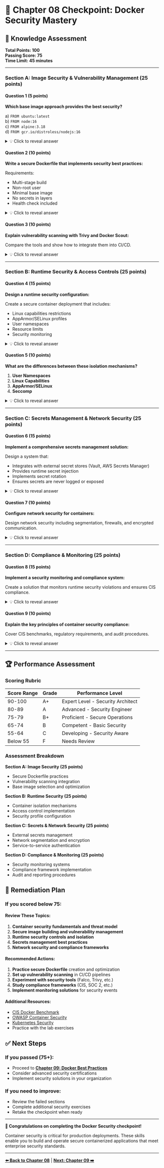 # 🎯 Chapter 08 Checkpoint: Docker Security Mastery

## 📝 Knowledge Assessment

**Total Points: 100**  
**Passing Score: 75**  
**Time Limit: 45 minutes**

---

### Section A: Image Security & Vulnerability Management (25 points)

#### Question 1 (5 points)
**Which base image approach provides the best security?**

a) `FROM ubuntu:latest`  
b) `FROM node:16`  
c) `FROM alpine:3.18`  
d) `FROM gcr.io/distroless/nodejs:16`  

<details>
<summary>💡 Click to reveal answer</summary>

**Answer: d) FROM gcr.io/distroless/nodejs:16**

**Explanation:** Distroless images provide the best security because they:
- Contain only the application and runtime dependencies
- No shell, package manager, or unnecessary tools
- Minimal attack surface
- Reduced vulnerability exposure
- Cannot be exploited through common attack vectors

**Security ranking:**
1. **Distroless** - Most secure, minimal attack surface
2. **Alpine** - Small, security-focused, regular updates
3. **Official Images** - Well-maintained but larger
4. **Latest tags** - Least secure, unpredictable updates
</details>

#### Question 2 (10 points)
**Write a secure Dockerfile that implements security best practices:**

Requirements:
- Multi-stage build
- Non-root user
- Minimal base image
- No secrets in layers
- Health check included

<details>
<summary>💡 Click to reveal answer</summary>

**Answer:**

```dockerfile
# Multi-stage build for security
FROM node:18-alpine AS builder

# Install security updates
RUN apk update && apk upgrade && apk add --no-cache dumb-init

WORKDIR /build

# Copy package files first for better caching
COPY package*.json ./
RUN npm ci --only=production && npm cache clean --force

COPY . .
RUN npm run build

# Production stage - minimal distroless
FROM gcr.io/distroless/nodejs:18

# Copy init system from builder
COPY --from=builder /usr/bin/dumb-init /usr/bin/dumb-init

# Create app directory with proper ownership
WORKDIR /app

# Copy only production dependencies and built app
COPY --from=builder /build/node_modules ./node_modules
COPY --from=builder /build/dist ./dist
COPY --from=builder /build/package*.json ./

# Use non-root user (distroless provides 'nonroot' user)
USER nonroot:nonroot

EXPOSE 3000

# Health check
HEALTHCHECK --interval=30s --timeout=3s --start-period=5s --retries=3 \
    CMD ["/nodejs/bin/node", "-e", "require('http').get('http://localhost:3000/health', (res) => process.exit(res.statusCode === 200 ? 0 : 1))"]

ENTRYPOINT ["dumb-init", "--"]
CMD ["/nodejs/bin/node", "dist/server.js"]
```

**Security Features:**
- Multi-stage build reduces final image size
- Distroless base minimizes attack surface
- Non-root user prevents privilege escalation
- No secrets embedded in image layers
- Health check for container monitoring
- Init system for proper signal handling
</details>

#### Question 3 (10 points)
**Explain vulnerability scanning with Trivy and Docker Scout:**

Compare the tools and show how to integrate them into CI/CD.

<details>
<summary>💡 Click to reveal answer</summary>

**Answer:**

**Tool Comparison:**

| Feature | Trivy | Docker Scout |
|---------|-------|--------------|
| **Installation** | External tool | Built into Docker |
| **Scope** | Images, filesystems, repos | Docker images |
| **Output** | JSON, SARIF, table | JSON, text |
| **CI/CD** | Excellent | Good |
| **SBOM** | Yes | Yes |
| **Secrets** | Yes | Limited |

**Trivy Integration:**
```bash
# Install Trivy
curl -sfL https://raw.githubusercontent.com/aquasecurity/trivy/main/contrib/install.sh | sh

# Scan image
trivy image --severity HIGH,CRITICAL myapp:latest

# Generate SARIF for GitHub
trivy image --format sarif --output results.sarif myapp:latest

# CI/CD Pipeline
trivy image --exit-code 1 --severity CRITICAL myapp:latest
```

**Docker Scout Integration:**
```bash
# Enable Docker Scout
docker scout version

# Scan image
docker scout cves myapp:latest

# Policy evaluation
docker scout policy myapp:latest

# CI/CD integration
docker scout cves --exit-code --only-severity critical,high myapp:latest
```

**GitHub Actions Example:**
```yaml
- name: Run Trivy vulnerability scanner
  uses: aquasecurity/trivy-action@master
  with:
    image-ref: 'myapp:${{ github.sha }}'
    format: 'sarif'
    output: 'trivy-results.sarif'

- name: Upload Trivy scan results
  uses: github/codeql-action/upload-sarif@v2
  with:
    sarif_file: 'trivy-results.sarif'
```
</details>

---

### Section B: Runtime Security & Access Controls (25 points)

#### Question 4 (15 points)
**Design a runtime security configuration:**

Create a secure container deployment that includes:
- Linux capabilities restrictions
- AppArmor/SELinux profiles
- User namespaces
- Resource limits
- Security monitoring

<details>
<summary>💡 Click to reveal answer</summary>

**Answer:**

**1. Secure Container Run Command:**
```bash
docker run -d \
  --name secure-app \
  --user 1001:1001 \
  --cap-drop=ALL \
  --cap-add=NET_BIND_SERVICE \
  --security-opt no-new-privileges:true \
  --security-opt apparmor=docker-nginx \
  --read-only \
  --tmpfs /tmp:rw,noexec,nosuid,size=50m \
  --memory=512m \
  --cpus="0.5" \
  --pids-limit=100 \
  myapp:latest
```

**2. AppArmor Profile:**
```bash
# /etc/apparmor.d/docker-nginx
profile docker-nginx flags=(attach_disconnected,mediate_deleted) {
  #include <abstractions/base>

  # Allow necessary capabilities
  capability setuid,
  capability setgid,
  capability net_bind_service,

  # Deny dangerous capabilities
  deny capability sys_admin,
  deny capability sys_module,

  # File access controls
  /etc/nginx/** r,
  /var/log/nginx/** w,
  /usr/share/nginx/html/** r,

  # Deny sensitive paths
  deny /proc/sys/** w,
  deny /sys/** w,
  deny /etc/passwd w,
  deny /etc/shadow rw,
}
```

**3. Docker Compose with Security:**
```yaml
version: '3.8'
services:
  app:
    image: myapp:latest
    user: "1001:1001"
    read_only: true
    security_opt:
      - no-new-privileges:true
      - apparmor:docker-nginx
    cap_drop:
      - ALL
    cap_add:
      - NET_BIND_SERVICE
    deploy:
      resources:
        limits:
          memory: 512M
          cpus: '0.5'
        reservations:
          memory: 256M
          cpus: '0.25'
    tmpfs:
      - /tmp:rw,noexec,nosuid,size=50m
    networks:
      - app-network

networks:
  app-network:
    driver: bridge
    internal: true
```

**4. Monitoring Integration:**
```yaml
# Falco rule for monitoring
- rule: Unexpected Privileged Container
  desc: Detect containers running with unexpected privileges
  condition: >
    container and
    (container.privileged=true or
     container.capabilities intersects (sys_admin, sys_module))
  output: >
    Privileged container detected 
    (container=%container.name capabilities=%container.capabilities)
  priority: HIGH
```

**Key Security Features:**
- Non-root user execution
- Minimal Linux capabilities
- AppArmor profile enforcement
- Read-only root filesystem
- Resource limits to prevent DoS
- Network isolation
- Runtime monitoring with Falco
</details>

#### Question 5 (10 points)
**What are the differences between these isolation mechanisms?**

1. **User Namespaces**
2. **Linux Capabilities**
3. **AppArmor/SELinux**
4. **Seccomp**

<details>
<summary>💡 Click to reveal answer</summary>

**Answer:**

**1. User Namespaces:**
- **Purpose**: UID/GID isolation and remapping
- **Mechanism**: Maps container root (UID 0) to unprivileged host user
- **Protection**: Prevents privilege escalation to host
- **Example**: Container root = host user 165536
- **Usage**: `dockerd --userns-remap=default`

**2. Linux Capabilities:**
- **Purpose**: Fine-grained privilege control
- **Mechanism**: Breaks root privileges into discrete capabilities
- **Protection**: Limits what privileged processes can do
- **Example**: `NET_BIND_SERVICE` allows binding to ports < 1024
- **Usage**: `--cap-drop=ALL --cap-add=NET_BIND_SERVICE`

**3. AppArmor/SELinux:**
- **Purpose**: Mandatory Access Control (MAC)
- **Mechanism**: Policy-based access control
- **Protection**: Defines what resources processes can access
- **Example**: Allow read to `/etc/nginx/*`, deny write to `/etc/passwd`
- **Usage**: `--security-opt apparmor=profile-name`

**4. Seccomp:**
- **Purpose**: System call filtering
- **Mechanism**: Whitelist/blacklist system calls
- **Protection**: Prevents dangerous system calls
- **Example**: Block `ptrace`, `mount`, `reboot`
- **Usage**: `--security-opt seccomp=profile.json`

**Layered Security Approach:**
```bash
docker run \
  --userns-remap=default \           # User namespaces
  --cap-drop=ALL \                   # Remove all capabilities
  --cap-add=NET_BIND_SERVICE \       # Add only needed capability
  --security-opt apparmor=profile \  # MAC policy
  --security-opt seccomp=profile.json \ # Syscall filtering
  myapp:latest
```

**When to Use Each:**
- **User Namespaces**: Always in production
- **Capabilities**: When containers need specific privileges
- **AppArmor/SELinux**: For strict access control policies
- **Seccomp**: To block dangerous system calls
</details>

---

### Section C: Secrets Management & Network Security (25 points)

#### Question 6 (15 points)
**Implement a comprehensive secrets management solution:**

Design a system that:
- Integrates with external secret stores (Vault, AWS Secrets Manager)
- Provides runtime secret injection
- Implements secret rotation
- Ensures secrets are never logged or exposed

<details>
<summary>💡 Click to reveal answer</summary>

**Answer:**

**1. External Secrets Integration (Vault Example):**

```python
#!/usr/bin/env python3
# vault-secrets-manager.py

import hvac
import os
import json
import time
from pathlib import Path

class VaultSecretsManager:
    def __init__(self, vault_url: str, auth_method: str = 'kubernetes'):
        self.client = hvac.Client(url=vault_url)
        self.auth_method = auth_method
        self.authenticate()
    
    def authenticate(self):
        """Authenticate with Vault using Kubernetes service account"""
        if self.auth_method == 'kubernetes':
            token_path = '/var/run/secrets/kubernetes.io/serviceaccount/token'
            if Path(token_path).exists():
                token = Path(token_path).read_text()
                role = os.getenv('VAULT_ROLE', 'myapp')
                
                response = self.client.auth.kubernetes.login(
                    role=role,
                    jwt=token
                )
                self.client.token = response['auth']['client_token']
    
    def get_secret(self, path: str, version: int = None) -> dict:
        """Retrieve secret from Vault KV v2"""
        try:
            if version:
                response = self.client.secrets.kv.v2.read_secret_version(
                    path=path, version=version
                )
            else:
                response = self.client.secrets.kv.v2.read_secret_version(path=path)
            
            return response['data']['data']
        except Exception as e:
            raise ValueError(f"Failed to retrieve secret {path}: {e}")
    
    def write_secret_files(self, secrets_config: dict, secrets_dir: str = '/run/secrets'):
        """Write secrets to files with secure permissions"""
        Path(secrets_dir).mkdir(parents=True, exist_ok=True, mode=0o700)
        
        for secret_name, config in secrets_config.items():
            secret_data = self.get_secret(config['vault_path'])
            
            for key, filename in config['keys'].items():
                if key in secret_data:
                    secret_file = Path(secrets_dir) / filename
                    secret_file.write_text(secret_data[key])
                    secret_file.chmod(0o600)
                    print(f"✅ Secret {filename} written securely")
    
    def rotate_secrets(self, secrets_config: dict, rotation_interval: int = 3600):
        """Continuously rotate secrets"""
        while True:
            try:
                self.write_secret_files(secrets_config)
                time.sleep(rotation_interval)
            except Exception as e:
                print(f"❌ Secret rotation failed: {e}")
                time.sleep(60)

# Container initialization script
if __name__ == "__main__":
    vault_url = os.getenv('VAULT_ADDR', 'https://vault.example.com')
    
    secrets_config = {
        'database': {
            'vault_path': 'myapp/database',
            'keys': {
                'username': 'db_username',
                'password': 'db_password'
            }
        },
        'external_apis': {
            'vault_path': 'myapp/apis',
            'keys': {
                'stripe_key': 'stripe_secret',
                'sendgrid_key': 'sendgrid_api_key'
            }
        }
    }
    
    vault_manager = VaultSecretsManager(vault_url)
    vault_manager.write_secret_files(secrets_config)
```

**2. Kubernetes Secret Integration:**

```yaml
# External Secrets Operator
apiVersion: external-secrets.io/v1beta1
kind: SecretStore
metadata:
  name: vault-backend
spec:
  provider:
    vault:
      server: "https://vault.example.com"
      path: "secret"
      version: "v2"
      auth:
        kubernetes:
          mountPath: "kubernetes"
          role: "myapp"

---
apiVersion: external-secrets.io/v1beta1
kind: ExternalSecret
metadata:
  name: app-secrets
spec:
  refreshInterval: 1h
  secretStoreRef:
    name: vault-backend
    kind: SecretStore
  target:
    name: app-secrets
    creationPolicy: Owner
  data:
  - secretKey: db-password
    remoteRef:
      key: myapp/database
      property: password
  - secretKey: api-key
    remoteRef:
      key: myapp/apis
      property: stripe_key
```

**3. Container with Secrets:**

```dockerfile
FROM python:3.11-alpine

# Install secret management script
COPY vault-secrets-manager.py /usr/local/bin/
RUN chmod +x /usr/local/bin/vault-secrets-manager.py

# Create secrets directory
RUN mkdir -p /run/secrets && chmod 700 /run/secrets

# Application setup
WORKDIR /app
COPY requirements.txt .
RUN pip install --no-cache-dir -r requirements.txt

COPY app.py .

# Create non-root user
RUN adduser -D -s /bin/sh appuser
USER appuser

# Init script that fetches secrets before starting app
COPY init.sh /init.sh
ENTRYPOINT ["/init.sh"]
CMD ["python", "app.py"]
```

**4. Security Best Practices:**

```bash
#!/bin/bash
# init.sh - Secure secret initialization

# Fetch secrets from Vault
python3 /usr/local/bin/vault-secrets-manager.py

# Ensure secrets directory permissions
chmod 700 /run/secrets
chmod 600 /run/secrets/*

# Clear environment variables that might contain secrets
unset VAULT_TOKEN
unset TEMP_PASSWORD

# Start application with secrets available as files
exec "$@"
```

**Key Security Features:**
- External secret store integration
- Kubernetes service account authentication
- File-based secret injection (not environment variables)
- Automatic secret rotation
- Secure file permissions (600)
- No secrets in environment or logs
- Secret cleanup before app start
</details>

#### Question 7 (10 points)
**Configure network security for containers:**

Design network security including segmentation, firewalls, and encrypted communication.

<details>
<summary>💡 Click to reveal answer</summary>

**Answer:**

**1. Network Segmentation with Docker Compose:**

```yaml
version: '3.8'

services:
  # Public-facing web server
  nginx:
    image: nginx:alpine
    ports:
      - "80:80"
      - "443:443"
    networks:
      - frontend
      - dmz
    volumes:
      - ./nginx.conf:/etc/nginx/nginx.conf
      - ./ssl:/etc/nginx/ssl

  # Application server
  app:
    image: myapp:latest
    networks:
      - frontend
      - backend
    depends_on:
      - database
      - redis

  # Database (backend only)
  database:
    image: postgres:13
    networks:
      - backend
    environment:
      - POSTGRES_PASSWORD_FILE=/run/secrets/db_password
    secrets:
      - db_password

  # Cache (backend only)
  redis:
    image: redis:alpine
    networks:
      - backend
    command: redis-server --requirepass "${REDIS_PASSWORD}"

networks:
  # DMZ - external access
  dmz:
    driver: bridge
    ipam:
      config:
        - subnet: 172.18.0.0/16

  # Frontend - web tier
  frontend:
    driver: bridge
    internal: false
    ipam:
      config:
        - subnet: 172.19.0.0/16

  # Backend - data tier (no external access)
  backend:
    driver: bridge
    internal: true
    ipam:
      config:
        - subnet: 172.20.0.0/16

secrets:
  db_password:
    external: true
```

**2. Host Firewall Configuration:**

```bash
#!/bin/bash
# docker-firewall.sh

# Flush existing rules
iptables -F
iptables -X
iptables -t nat -F
iptables -t nat -X

# Default policies
iptables -P INPUT DROP
iptables -P FORWARD DROP
iptables -P OUTPUT ACCEPT

# Allow loopback
iptables -A INPUT -i lo -j ACCEPT

# Allow established connections
iptables -A INPUT -m state --state ESTABLISHED,RELATED -j ACCEPT

# Allow SSH
iptables -A INPUT -p tcp --dport 22 -j ACCEPT

# Allow HTTP/HTTPS
iptables -A INPUT -p tcp --dport 80 -j ACCEPT
iptables -A INPUT -p tcp --dport 443 -j ACCEPT

# Docker-specific rules
# Allow Docker bridge traffic
iptables -A INPUT -i docker0 -j ACCEPT
iptables -A FORWARD -i docker0 -o docker0 -j ACCEPT

# Allow forwarding from Docker containers to outside
iptables -A FORWARD -i docker0 ! -o docker0 -j ACCEPT
iptables -A FORWARD -o docker0 -m conntrack --ctstate RELATED,ESTABLISHED -j ACCEPT

# Block direct access to Docker daemon
iptables -A INPUT -p tcp --dport 2375 -j DROP
iptables -A INPUT -p tcp --dport 2376 -s 127.0.0.1 -j ACCEPT
iptables -A INPUT -p tcp --dport 2376 -j DROP

# Network segmentation - Block cross-network access
iptables -A FORWARD -s 172.19.0.0/16 -d 172.20.0.0/16 -j DROP
iptables -A FORWARD -s 172.20.0.0/16 -d 172.19.0.0/16 -j DROP

# Save rules
iptables-save > /etc/iptables/rules.v4
```

**3. TLS/mTLS Configuration:**

```yaml
# nginx.conf with TLS
server {
    listen 443 ssl http2;
    server_name app.example.com;

    ssl_certificate /etc/nginx/ssl/server.crt;
    ssl_certificate_key /etc/nginx/ssl/server.key;
    ssl_client_certificate /etc/nginx/ssl/ca.crt;
    ssl_verify_client on;

    ssl_protocols TLSv1.2 TLSv1.3;
    ssl_ciphers ECDHE-RSA-AES256-GCM-SHA512:DHE-RSA-AES256-GCM-SHA512;
    ssl_prefer_server_ciphers off;

    location / {
        proxy_pass http://app:8080;
        proxy_ssl_certificate /etc/nginx/ssl/client.crt;
        proxy_ssl_certificate_key /etc/nginx/ssl/client.key;
        proxy_ssl_protocols TLSv1.2 TLSv1.3;
        proxy_ssl_verify on;
        proxy_ssl_trusted_certificate /etc/nginx/ssl/ca.crt;

        proxy_set_header Host $host;
        proxy_set_header X-Real-IP $remote_addr;
        proxy_set_header X-Forwarded-For $proxy_add_x_forwarded_for;
        proxy_set_header X-Forwarded-Proto $scheme;
    }
}
```

**4. Service Mesh Security (Istio Example):**

```yaml
# Service mesh with mTLS
apiVersion: security.istio.io/v1beta1
kind: PeerAuthentication
metadata:
  name: default
spec:
  mtls:
    mode: STRICT

---
apiVersion: security.istio.io/v1beta1
kind: AuthorizationPolicy
metadata:
  name: app-policy
spec:
  selector:
    matchLabels:
      app: myapp
  rules:
  - from:
    - source:
        principals: ["cluster.local/ns/default/sa/frontend"]
  - to:
    - operation:
        methods: ["GET", "POST"]
```

**Network Security Features:**
- **Network Segmentation**: DMZ, frontend, backend isolation
- **Firewall Rules**: Host-level traffic control
- **TLS/mTLS**: Encrypted communication between services
- **Service Mesh**: Advanced traffic management and security
- **Internal Networks**: Backend services not externally accessible
- **Certificate Management**: Proper PKI for service authentication
</details>

---

### Section D: Compliance & Monitoring (25 points)

#### Question 8 (15 points)
**Implement a security monitoring and compliance system:**

Create a solution that monitors runtime security violations and ensures CIS compliance.

<details>
<summary>💡 Click to reveal answer</summary>

**Answer:**

**1. Falco Runtime Security Monitoring:**

```yaml
# falco-config.yaml
apiVersion: v1
kind: ConfigMap
metadata:
  name: falco-config
data:
  falco.yaml: |
    rules_file:
      - /etc/falco/falco_rules.yaml
      - /etc/falco/custom_rules.yaml
    
    json_output: true
    json_include_output_property: true
    
    http_output:
      enabled: true
      url: "http://webhook-service:8080/alerts"

  custom_rules.yaml: |
    - rule: Unauthorized Container Access
      desc: Detect access to containers not in whitelist
      condition: >
        container and not container.image.repository in 
        (myapp, nginx, postgres, redis)
      output: >
        Unauthorized container detected 
        (container=%container.name image=%container.image.repository)
      priority: HIGH

    - rule: Privileged Container
      desc: Detect privileged container creation
      condition: >
        container and container.privileged=true
      output: >
        Privileged container created 
        (container=%container.name user=%user.name)
      priority: CRITICAL

    - rule: Sensitive File Access
      desc: Monitor access to sensitive files
      condition: >
        open_read and container and
        fd.name in (/etc/passwd, /etc/shadow, /etc/hosts)
      output: >
        Sensitive file accessed 
        (file=%fd.name container=%container.name user=%user.name)
      priority: WARNING

    - rule: Network Anomaly
      desc: Detect unexpected network connections
      condition: >
        inbound_outbound and container and
        not fd.sport in (80, 443, 8080, 3000, 5432, 6379) and
        not fd.dport in (80, 443, 8080, 3000, 5432, 6379)
      output: >
        Unexpected network connection 
        (connection=%fd.name container=%container.name)
      priority: MEDIUM

---
apiVersion: apps/v1
kind: DaemonSet
metadata:
  name: falco
spec:
  selector:
    matchLabels:
      app: falco
  template:
    metadata:
      labels:
        app: falco
    spec:
      serviceAccount: falco
      hostNetwork: true
      hostPID: true
      containers:
      - name: falco
        image: falcosecurity/falco:latest
        securityContext:
          privileged: true
        volumeMounts:
        - name: docker-socket
          mountPath: /host/var/run/docker.sock
        - name: falco-config
          mountPath: /etc/falco
        env:
        - name: FALCO_BPF_PROBE
          value: ""
      volumes:
      - name: docker-socket
        hostPath:
          path: /var/run/docker.sock
      - name: falco-config
        configMap:
          name: falco-config
```

**2. CIS Compliance Checker:**

```python
#!/usr/bin/env python3
# cis-compliance-monitor.py

import docker
import json
import time
import requests
from datetime import datetime
from typing import Dict, List

class CISComplianceMonitor:
    def __init__(self):
        self.client = docker.from_env()
        self.compliance_rules = self._load_cis_rules()
    
    def _load_cis_rules(self) -> Dict:
        return {
            'container_user': {
                'id': '4.1',
                'description': 'Ensure container runs as non-root user',
                'severity': 'HIGH'
            },
            'privileged_containers': {
                'id': '4.5',
                'description': 'Ensure privileged containers are not used',
                'severity': 'CRITICAL'
            },
            'sensitive_mounts': {
                'id': '4.6',
                'description': 'Ensure sensitive directories not mounted',
                'severity': 'HIGH'
            },
            'capabilities': {
                'id': '4.8',
                'description': 'Ensure unnecessary capabilities are dropped',
                'severity': 'MEDIUM'
            }
        }
    
    def check_container_compliance(self, container) -> List[Dict]:
        violations = []
        
        try:
            attrs = container.attrs
            config = attrs.get('Config', {})
            host_config = attrs.get('HostConfig', {})
            
            # Check user configuration
            user = config.get('User', '')
            if not user or user in ['root', '0']:
                violations.append({
                    'rule_id': '4.1',
                    'container': container.name,
                    'violation': 'Running as root user',
                    'severity': 'HIGH',
                    'recommendation': 'Configure non-root user in Dockerfile'
                })
            
            # Check privileged mode
            if host_config.get('Privileged', False):
                violations.append({
                    'rule_id': '4.5',
                    'container': container.name,
                    'violation': 'Container running in privileged mode',
                    'severity': 'CRITICAL',
                    'recommendation': 'Remove --privileged flag'
                })
            
            # Check sensitive mounts
            sensitive_paths = ['/etc', '/proc', '/sys', '/var/run/docker.sock']
            mounts = attrs.get('Mounts', [])
            
            for mount in mounts:
                source = mount.get('Source', '')
                for sensitive_path in sensitive_paths:
                    if source.startswith(sensitive_path):
                        violations.append({
                            'rule_id': '4.6',
                            'container': container.name,
                            'violation': f'Sensitive path mounted: {source}',
                            'severity': 'HIGH',
                            'recommendation': 'Avoid mounting sensitive host paths'
                        })
            
            # Check capabilities
            cap_add = host_config.get('CapAdd', []) or []
            dangerous_caps = ['SYS_ADMIN', 'SYS_MODULE', 'DAC_READ_SEARCH']
            
            for cap in cap_add:
                if cap in dangerous_caps:
                    violations.append({
                        'rule_id': '4.8',
                        'container': container.name,
                        'violation': f'Dangerous capability added: {cap}',
                        'severity': 'MEDIUM',
                        'recommendation': 'Use minimal required capabilities'
                    })
                    
        except Exception as e:
            violations.append({
                'rule_id': 'ERROR',
                'container': container.name,
                'violation': f'Compliance check failed: {e}',
                'severity': 'WARNING',
                'recommendation': 'Review container configuration'
            })
        
        return violations
    
    def run_compliance_scan(self) -> Dict:
        all_violations = []
        containers = self.client.containers.list()
        
        for container in containers:
            violations = self.check_container_compliance(container)
            all_violations.extend(violations)
        
        # Generate compliance report
        report = {
            'timestamp': datetime.now().isoformat(),
            'total_containers': len(containers),
            'total_violations': len(all_violations),
            'violations_by_severity': {
                'CRITICAL': len([v for v in all_violations if v.get('severity') == 'CRITICAL']),
                'HIGH': len([v for v in all_violations if v.get('severity') == 'HIGH']),
                'MEDIUM': len([v for v in all_violations if v.get('severity') == 'MEDIUM']),
                'WARNING': len([v for v in all_violations if v.get('severity') == 'WARNING'])
            },
            'violations': all_violations,
            'compliance_score': self._calculate_compliance_score(all_violations, containers)
        }
        
        return report
    
    def _calculate_compliance_score(self, violations: List[Dict], containers: List) -> float:
        total_checks = len(containers) * len(self.compliance_rules)
        failed_checks = len(violations)
        return ((total_checks - failed_checks) / total_checks) * 100 if total_checks > 0 else 100
    
    def send_compliance_alert(self, report: Dict):
        webhook_url = "https://your-webhook-url.com/compliance"
        
        if report['violations_by_severity']['CRITICAL'] > 0:
            alert_payload = {
                'type': 'compliance_violation',
                'severity': 'CRITICAL',
                'message': f"Critical compliance violations detected: {report['violations_by_severity']['CRITICAL']}",
                'compliance_score': report['compliance_score'],
                'violations': [v for v in report['violations'] if v.get('severity') == 'CRITICAL']
            }
            
            try:
                requests.post(webhook_url, json=alert_payload, timeout=10)
            except Exception as e:
                print(f"Failed to send compliance alert: {e}")
    
    def continuous_monitoring(self, interval: int = 300):
        while True:
            try:
                report = self.run_compliance_scan()
                
                print(f"Compliance Report - Score: {report['compliance_score']:.1f}%")
                print(f"Violations: {report['total_violations']} total")
                
                # Send alerts for critical violations
                self.send_compliance_alert(report)
                
                # Save report
                with open(f"compliance-report-{datetime.now().strftime('%Y%m%d_%H%M%S')}.json", 'w') as f:
                    json.dump(report, f, indent=2)
                
                time.sleep(interval)
                
            except KeyboardInterrupt:
                print("Compliance monitoring stopped")
                break
            except Exception as e:
                print(f"Compliance monitoring error: {e}")
                time.sleep(60)

if __name__ == "__main__":
    monitor = CISComplianceMonitor()
    monitor.continuous_monitoring()
```

**3. Integrated Security Dashboard:**

```python
#!/usr/bin/env python3
# security-dashboard.py

from flask import Flask, render_template, jsonify
import json
import os
from datetime import datetime, timedelta

app = Flask(__name__)

class SecurityDashboard:
    def __init__(self):
        self.reports_dir = './security-reports'
        
    def get_latest_reports(self) -> Dict:
        # Load latest compliance and security reports
        compliance_report = self._load_latest_report('compliance-report-*.json')
        security_report = self._load_latest_report('security-scan-*.json')
        
        return {
            'compliance': compliance_report,
            'security': security_report,
            'last_updated': datetime.now().isoformat()
        }
    
    def _load_latest_report(self, pattern: str) -> Dict:
        import glob
        
        files = glob.glob(os.path.join(self.reports_dir, pattern))
        if files:
            latest_file = max(files, key=os.path.getctime)
            with open(latest_file, 'r') as f:
                return json.load(f)
        return {}

dashboard = SecurityDashboard()

@app.route('/')
def index():
    return render_template('dashboard.html')

@app.route('/api/security-status')
def security_status():
    reports = dashboard.get_latest_reports()
    
    compliance_score = reports.get('compliance', {}).get('compliance_score', 0)
    security_violations = reports.get('security', {}).get('total_violations', 0)
    
    status = {
        'overall_status': 'SECURE' if compliance_score > 90 and security_violations == 0 else 'AT_RISK',
        'compliance_score': compliance_score,
        'security_violations': security_violations,
        'last_scan': reports.get('last_updated'),
        'recommendations': []
    }
    
    if compliance_score < 75:
        status['recommendations'].append('Address critical compliance violations')
    if security_violations > 0:
        status['recommendations'].append('Review and remediate security violations')
    
    return jsonify(status)

if __name__ == '__main__':
    app.run(host='0.0.0.0', port=5000)
```

**Security Monitoring Features:**
- **Runtime Monitoring**: Falco detects anomalous behavior
- **Compliance Checking**: Automated CIS benchmark verification
- **Continuous Scanning**: Regular security assessments
- **Alert Integration**: Webhook notifications for violations
- **Compliance Scoring**: Quantitative security metrics
- **Dashboard**: Real-time security status visualization
</details>

#### Question 9 (10 points)
**Explain the key principles of container security compliance:**

Cover CIS benchmarks, regulatory requirements, and audit procedures.

<details>
<summary>💡 Click to reveal answer</summary>

**Answer:**

**Container Security Compliance Principles:**

**1. CIS Docker Benchmark Categories:**

**Host Configuration:**
- Separate partition for Docker (`/var/lib/docker`)
- Docker daemon configuration hardening
- File permissions and ownership
- Audit configuration

**Docker Daemon Configuration:**
- Disable legacy registry (v1)
- Enable content trust
- Restrict network traffic between containers
- Configure logging driver
- Disable userland proxy

**Docker Daemon Configuration Files:**
- Secure daemon socket file
- Set ownership and permissions on Docker files
- Verify Docker registry certificates

**Container Images and Build:**
- Create user for container
- Use trusted base images
- Don't install unnecessary packages
- Scan images for vulnerabilities
- Sign and verify images

**Container Runtime:**
- AppArmor/SELinux profiles
- Capabilities restrictions
- Resource limits
- Read-only root filesystem
- Sensitive host paths not mounted

**2. Regulatory Compliance Mapping:**

| Regulation | Requirements | Docker Implementation |
|------------|--------------|----------------------|
| **SOC 2** | Access controls, monitoring | RBAC, audit logging, user namespaces |
| **PCI DSS** | Network segmentation, encryption | Network policies, TLS, secrets management |
| **HIPAA** | Data protection, audit trails | Encryption at rest/transit, logging |
| **GDPR** | Data privacy, breach notification | Data anonymization, monitoring alerts |
| **FedRAMP** | Government security standards | FIPS compliance, hardened configurations |

**3. Audit Procedures:**

```bash
#!/bin/bash
# security-audit.sh

# CIS Benchmark automated checks
echo "Running CIS Docker Benchmark..."
docker run --rm --net host --pid host --userns host --cap-add audit_control \
  -v /etc:/etc:ro \
  -v /var/lib:/var/lib:ro \
  -v /var/run/docker.sock:/var/run/docker.sock:ro \
  docker/docker-bench-security

# Custom compliance checks
echo "Running custom compliance checks..."
python3 cis-compliance-monitor.py --audit-mode

# Vulnerability assessment
echo "Scanning for vulnerabilities..."
trivy image --severity HIGH,CRITICAL $(docker images --format "{{.Repository}}:{{.Tag}}")

# Configuration assessment
echo "Checking container configurations..."
docker ps --format "table {{.Names}}\t{{.Image}}\t{{.Status}}" | \
  while read name image status; do
    if [ "$name" != "NAMES" ]; then
      echo "Auditing container: $name"
      docker inspect $name | jq '.[] | {
        "User": .Config.User,
        "Privileged": .HostConfig.Privileged,
        "Capabilities": .HostConfig.CapAdd,
        "SecurityOpt": .HostConfig.SecurityOpt,
        "Mounts": [.Mounts[] | select(.Source | startswith("/etc") or startswith("/proc"))]
      }'
    fi
  done
```

**4. Compliance Documentation Template:**

```yaml
# compliance-policy.yaml
apiVersion: v1
kind: ConfigMap
metadata:
  name: security-policy
data:
  policy.yaml: |
    security_policy:
      version: "1.0"
      effective_date: "2024-01-01"
      
      standards:
        - name: "CIS Docker Benchmark v1.4.0"
          compliance_level: "Level 1"
          mandatory_controls:
            - "4.1: Container user"
            - "4.5: Privileged containers"
            - "4.6: Sensitive mounts"
            - "5.1: AppArmor profiles"
        
        - name: "SOC 2 Type II"
          controls:
            - "CC6.1: Logical access controls"
            - "CC6.7: Data transmission controls"
            - "CC7.2: System monitoring"
      
      container_requirements:
        base_images:
          - "Must use approved base images from corporate registry"
          - "Images must be scanned and pass vulnerability assessment"
          - "No 'latest' tags in production"
        
        runtime_security:
          - "Containers must run as non-root user"
          - "No privileged containers without approval"
          - "AppArmor/SELinux profiles required"
          - "Resource limits must be configured"
        
        data_protection:
          - "Secrets must use external secret management"
          - "No secrets in environment variables"
          - "Encryption required for data at rest and in transit"
      
      monitoring_requirements:
        - "Runtime security monitoring with Falco"
        - "Compliance scanning every 24 hours"
        - "Vulnerability scanning on every build"
        - "Audit logging for all container operations"
      
      incident_response:
        - "Critical vulnerabilities: 24 hours to remediate"
        - "High severity violations: 72 hours to remediate"
        - "All incidents logged and tracked"
```

**Key Compliance Principles:**
1. **Continuous Monitoring**: Automated compliance checking
2. **Risk-Based Approach**: Priority based on threat assessment
3. **Documentation**: Comprehensive policy and procedure documentation
4. **Audit Trails**: Complete logging of security events
5. **Regular Assessment**: Periodic compliance reviews
6. **Remediation Tracking**: Systematic violation resolution
7. **Training**: Security awareness for development teams
8. **Vendor Management**: Third-party component security validation

**Compliance Validation Process:**
1. **Policy Definition**: Establish security requirements
2. **Implementation**: Deploy security controls
3. **Monitoring**: Continuous compliance checking
4. **Assessment**: Regular audit and review
5. **Remediation**: Address identified gaps
6. **Reporting**: Compliance status documentation
</details>

---

## 🏆 Performance Assessment

### Scoring Rubric

| Score Range | Grade | Performance Level |
|-------------|-------|-------------------|
| 90-100 | A+ | Expert Level - Security Architect |
| 80-89 | A | Advanced - Security Engineer |
| 75-79 | B+ | Proficient - Secure Operations |
| 65-74 | B | Competent - Basic Security |
| 55-64 | C | Developing - Security Aware |
| Below 55 | F | Needs Review |

### Assessment Breakdown

**Section A: Image Security (25 points)**
- Secure Dockerfile practices
- Vulnerability scanning integration
- Base image selection and optimization

**Section B: Runtime Security (25 points)**
- Container isolation mechanisms
- Access control implementation
- Security profile configuration

**Section C: Secrets & Network Security (25 points)**
- External secrets management
- Network segmentation and encryption
- Service-to-service authentication

**Section D: Compliance & Monitoring (25 points)**
- Security monitoring systems
- Compliance framework implementation
- Audit and reporting procedures

## 🎯 Remediation Plan

### If you scored below 75:

#### Review These Topics:
1. **Container security fundamentals and threat model**
2. **Secure image building and vulnerability management**
3. **Runtime security controls and isolation**
4. **Secrets management best practices**
5. **Network security and compliance frameworks**

#### Recommended Actions:
1. **Practice secure Dockerfile** creation and optimization
2. **Set up vulnerability scanning** in CI/CD pipelines
3. **Experiment with security tools** (Falco, Trivy, etc.)
4. **Study compliance frameworks** (CIS, SOC 2, etc.)
5. **Implement monitoring solutions** for security events

#### Additional Resources:
- [CIS Docker Benchmark](https://www.cisecurity.org/benchmark/docker)
- [OWASP Container Security](https://owasp.org/www-project-container-security/)
- [Kubernetes Security](https://kubernetes.io/docs/concepts/security/)
- Practice with the lab exercises

## ✅ Next Steps

### If you passed (75+):
- Proceed to **[Chapter 09: Docker Best Practices](../09-docker-best-practices/README.md)**
- Consider advanced security certifications
- Implement security solutions in your organization

### If you need to improve:
- Review the failed sections
- Complete additional security exercises
- Retake the checkpoint when ready

---

**🎉 Congratulations on completing the Docker Security checkpoint!**

Container security is critical for production deployments. These skills enable you to build and operate secure containerized applications that meet enterprise security standards.

---

**[⬅️ Back to Chapter 08](../README.md)** | **[Next: Chapter 09 ➡️](../09-docker-best-practices/README.md)** 
